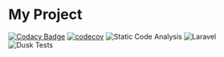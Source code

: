 # My Project
[![Codacy Badge](https://api.codacy.com/project/badge/Grade/874e573c80f7413ca1c983c2fc7f66d2)](https://app.codacy.com/manual/ignaciojonas/my-project?utm_source=github.com&utm_medium=referral&utm_content=ignaciojonas/my-project&utm_campaign=Badge_Grade_Dashboard)
[![codecov](https://codecov.io/gh/ignaciojonas/my-project/branch/master/graph/badge.svg)](https://codecov.io/gh/ignaciojonas/my-project)
![Static Code Analysis](https://github.com/ignaciojonas/my-project/workflows/Static%20Code%20Analysis/badge.svg)
![Laravel](https://github.com/ignaciojonas/my-project/workflows/Laravel/badge.svg)
![Dusk Tests](https://github.com/ignaciojonas/my-project/workflows/Dusk%20Tests/badge.svg)